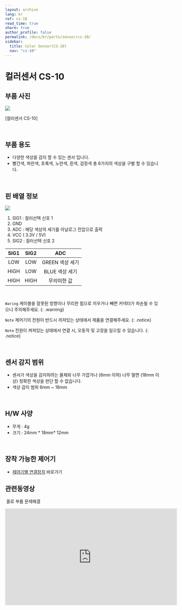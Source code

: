 ```yaml
---
layout: archive
lang: kr
ref: cs-10
read_time: true
share: true
author_profile: false
permalink: /docs/kr/parts/sensor/cs-10/
sidebar:
  title: Color Sensor(CS-10)
  nav: "cs-10"
---
```


컬러센서 CS-10
==============

부품 사진
---------

![](/assets/images/parts/sensors/cs-10_product.png)

[컬러센서 CS-10]

 

부품 용도
---------

-   다양한 색상을 감지 할 수 있는 센서 입니다.
-   빨간색, 파란색, 초록색, 노란색, 흰색, 검정색 총 6가지의 색상을 구별
    할 수 있습니다.

 

핀 배열 정보
------------

![](/assets/images/parts/sensors/cs-10_pinout.gif)

1.  SIG1 : 컬러선택 신호 1
2.  GND
3.  ADC : 해당 색상의 세기를 아날로그 전압으로 출력
4.  VCC ( 3.3V / 5V)
5.  SIG2 : 컬러선택 신호 2


   |SIG1 |  SIG2 |  ADC|
   |:---:|:---:|:---:|
   |LOW  |  LOW  |  GREEN 색상 세기|
   |HIGH |  LOW  |  BLUE 색상 세기|
   |HIGH |  HIGH |  무의미한 값|
 

`Waring` 케이블을 잘못된 방향이나 무리한 힘으로 끼우거나 빼면 커넥터가 파손될 수 있으니 주의해주세요. {: .warning}

`Note` 제어기의 전원이 반드시 꺼져있는 상태에서 제품을 연결해주세요. {: .notice}

`Note` 전원이 켜져있는 상태에서 연결 시, 오동작 및 고장을 일으킬 수 있습니다. {: .notice}

 

센서 감지 범위
--------------

-   센서가 색상을 감지하려는 물체와 너무 가깝거나 (6mm 이하) 너무 멀면
    (18mm 이상) 정확한 색상을 판단 할 수 없습니다.
-   색상 감지 범위 6mm ~ 18mm

  

H/W 사양
--------

-   무게 : 4g
-   크기 : 24mm * 18mm* 12mm

 

장착 가능한 제어기
------------------

-   [제어기별 연결장치] 바로가기


관련동영상
----------

 올로 부품 문제해결

<iframe width="560" height="315" src="https://www.youtube.com/embed/8XRVIbXkpzw" frameborder="0" allowfullscreen></iframe>

[제어기별 연결장치]: /docs/kr/parts/controller/controller_compatibility/
